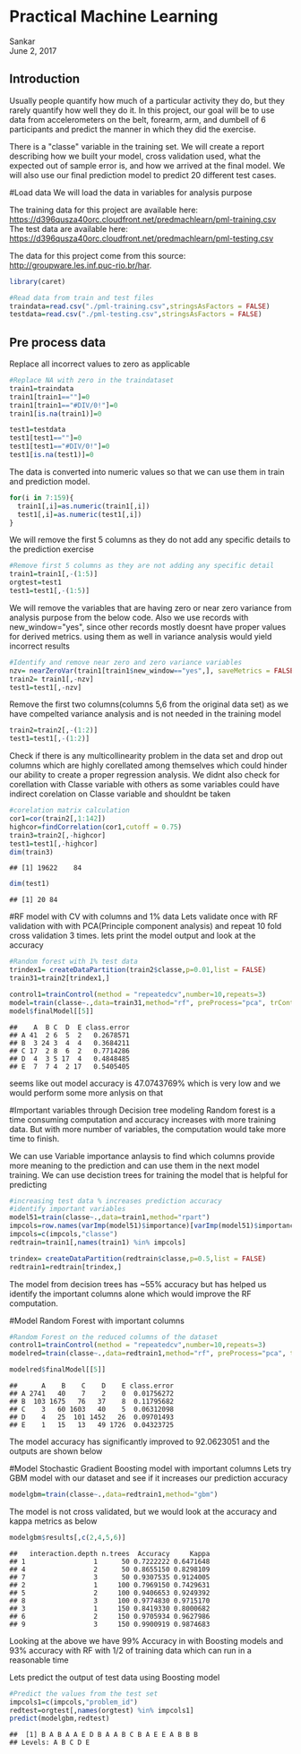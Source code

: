 # Practical Machine Learning
Sankar  
June 2, 2017  



## Introduction

Usually people quantify how much of a particular activity they do, but they rarely quantify how well they do it. In this project, our goal will be to use data from accelerometers on the belt, forearm, arm, and dumbell of 6 participants and predict the manner in which they did the exercise. 

There is a "classe" variable in the training set. We will create a report describing how we built your model, cross validation used, what the expected out of sample error is, and how we arrived at the final model. We will also use our final prediction model to predict 20 different test cases.


#Load data
We will load the data in variables for analysis purpose  
  
The training data for this project are available here:  
https://d396qusza40orc.cloudfront.net/predmachlearn/pml-training.csv  
The test data are available here:  
https://d396qusza40orc.cloudfront.net/predmachlearn/pml-testing.csv

The data for this project come from this source: http://groupware.les.inf.puc-rio.br/har.


```r
library(caret)

#Read data from train and test files
traindata=read.csv("./pml-training.csv",stringsAsFactors = FALSE)
testdata=read.csv("./pml-testing.csv",stringsAsFactors = FALSE)
```

## Pre process data
Replace all incorrect values to zero as applicable

```r
#Replace NA with zero in the traindataset
train1=traindata
train1[train1==""]=0
train1[train1=="#DIV/0!"]=0
train1[is.na(train1)]=0

test1=testdata
test1[test1==""]=0
test1[test1=="#DIV/0!"]=0
test1[is.na(test1)]=0
```

The data is converted into numeric values so that we can use them in train and prediction model.

```r
for(i in 7:159){
  train1[,i]=as.numeric(train1[,i])
  test1[,i]=as.numeric(test1[,i])
}
```

We will remove the first 5 columns as they do not add any specific details to the prediction exercise

```r
#Remove first 5 columns as they are not adding any specific detail
train1=train1[,-(1:5)]
orgtest=test1
test1=test1[,-(1:5)]
```

  
We will remove the variables that are having zero or near zero variance from analysis purpose from the below code. Also we use records with new_window="yes", since other records mostly doesnt have proper values for derived metrics. using them as well in variance analysis would yield incorrect results

```r
#Identify and remove near zero and zero variance variables
nzv= nearZeroVar(train1[train1$new_window=="yes",], saveMetrics = FALSE)
train2= train1[,-nzv]
test1=test1[,-nzv]
```

Remove the first two columns(columns 5,6 from the original data set) as we have compelted variance analysis and is not needed in the training model

```r
train2=train2[,-(1:2)]
test1=test1[,-(1:2)]
```


Check if there is any multicollinearity problem in the data set and drop out columns which are highly corellated among themselves which could hinder our ability to create a proper regression analysis. We didnt also check for corellation with Classe variable with others as some variables could have indirect corelation on Classe variable and shouldnt be taken

```r
#corelation matrix calculation
cor1=cor(train2[,1:142])
highcor=findCorrelation(cor1,cutoff = 0.75)
train3=train2[,-highcor]
test1=test1[,-highcor]
dim(train3)
```

```
## [1] 19622    84
```

```r
dim(test1)
```

```
## [1] 20 84
```

#RF model with CV with columns and 1% data
Lets validate once with RF validation with with PCA(Principle component analysis) and repeat 10 fold cross validation 3 times. lets print the model output and look at the accuracy

```r
#Random forest with 1% test data
trindex1= createDataPartition(train2$classe,p=0.01,list = FALSE)
train31=train2[trindex1,] 

control1=trainControl(method = "repeatedcv",number=10,repeats=3)
model=train(classe~.,data=train31,method="rf", preProcess="pca", trContrl=control1 )
model$finalModel[[5]]
```

```
##    A  B C  D  E class.error
## A 41  2 6  5  2   0.2678571
## B  3 24 3  4  4   0.3684211
## C 17  2 8  6  2   0.7714286
## D  4  3 5 17  4   0.4848485
## E  7  7 4  2 17   0.5405405
```

seems like out model accuracy is 47.0743769% which is very low and we would perform some more anlysis on that  

#Important variables through Decision tree modeling
Random forest is a time consuming computation and accuracy increases with more training data. But with more number of variables, the computation would take more time to finish.  
  
We can use Variable importance anlaysis to find which columns provide more meaning to the prediction and can use them in the next model training. We can use decistion trees for training the model that is helpful for predicting 

```r
#increasing test data % increases prediction accuracy
#identify important variables
model51=train(classe~.,data=train1,method="rpart")
impcols=row.names(varImp(model51)$importance)[varImp(model51)$importance>0]
impcols=c(impcols,"classe")
redtrain=train1[,names(train1) %in% impcols]

trindex= createDataPartition(redtrain$classe,p=0.5,list = FALSE)
redtrain1=redtrain[trindex,]
```
The model from decision trees has ~55% accuracy but has helped us identify the important columns alone which would improve the RF computation.

#Model Random Forest with important columns


```r
#Random Forest on the reduced columns of the dataset
control1=trainControl(method = "repeatedcv",number=10,repeats=3)
modelred=train(classe~.,data=redtrain1,method="rf", preProcess="pca", trContrl=control1 )

modelred$finalModel[[5]]
```

```
##      A    B    C    D    E class.error
## A 2741   40    7    2    0  0.01756272
## B  103 1675   76   37    8  0.11795682
## C    3   60 1603   40    5  0.06312098
## D    4   25  101 1452   26  0.09701493
## E    1   15   13   49 1726  0.04323725
```

The model accuracy has significantly improved to 92.0623051 and the outputs are shown below

#Model Stochastic Gradient Boosting model with important columns
Lets try GBM model with our dataset and see if it increases our prediction accuracy


```r
modelgbm=train(classe~.,data=redtrain1,method="gbm")
```

The model is not cross validated, but we would look at the accuracy and kappa metrics as below

```r
modelgbm$results[,c(2,4,5,6)]
```

```
##   interaction.depth n.trees  Accuracy     Kappa
## 1                 1      50 0.7222222 0.6471648
## 4                 2      50 0.8655150 0.8298109
## 7                 3      50 0.9307535 0.9124005
## 2                 1     100 0.7969150 0.7429631
## 5                 2     100 0.9406653 0.9249392
## 8                 3     100 0.9774830 0.9715170
## 3                 1     150 0.8419330 0.8000682
## 6                 2     150 0.9705934 0.9627986
## 9                 3     150 0.9900919 0.9874683
```

Looking at the above we have 99% Accuracy in with Boosting models and 93% accuracy with RF with 1/2 of training data which can run in a reasonable time

Lets predict the output of test data using Boosting model 

```r
#Predict the values from the test set
impcols1=c(impcols,"problem_id")
redtest=orgtest[,names(orgtest) %in% impcols1]
predict(modelgbm,redtest)
```

```
##  [1] B A B A A E D B A A B C B A E E A B B B
## Levels: A B C D E
```
